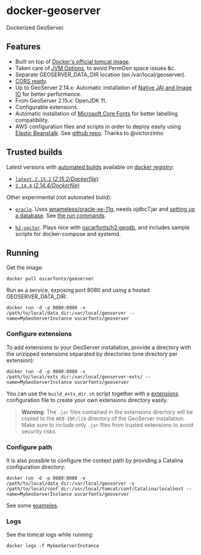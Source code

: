 docker-geoserver
================

Dockerized GeoServer.


## Features

* Built on top of [Docker's official tomcat image](https://hub.docker.com/_/tomcat/).
* Taken care of [JVM Options](http://docs.geoserver.org/latest/en/user/production/container.html), to avoid PermGen space issues &c.
* Separate GEOSERVER_DATA_DIR location (on /var/local/geoserver).
* [CORS ready](http://enable-cors.org/server_tomcat.html).
* Up to GeoServer 2.14.x: Automatic installation of [Native JAI and Image IO](http://docs.geoserver.org/latest/en/user/production/java.html#install-native-jai-and-jai-image-i-o-extensions) for better performance.
* From GeoServer 2.15.x: OpenJDK 11.
* Configurable extensions.
* Automatic installation of [Microsoft Core Fonts](http://www.microsoft.com/typography/fonts/web.aspx) for better labelling compatibility.
* AWS configuration files and scripts in order to deploy easily using [Elastic Beanstalk](https://aws.amazon.com/documentation/elastic-beanstalk/). See [github repo](https://github.com/oscarfonts/docker-geoserver/blob/master/aws/README.md). Thanks to @victorzinho


## Trusted builds

Latest versions with [automated builds](https://hub.docker.com/r/oscarfonts/geoserver/) available on [docker registry](https://registry.hub.docker.com/):

* [`latest`, `2.15.2` (*2.15.2/Dockerfile*)](https://github.com/oscarfonts/docker-geoserver/blob/master/2.15.2/Dockerfile)
* [`2.14.4` (*2.14.4/Dockerfile*)](https://github.com/oscarfonts/docker-geoserver/blob/master/2.14.4/Dockerfile)


Other experimental (not automated build):

* [`oracle`](https://github.com/oscarfonts/docker-geoserver/blob/master/oracle/Dockerfile). Uses [wnameless/oracle-xe-11g](https://hub.docker.com/r/wnameless/oracle-xe-11g/), needs ojdbc7.jar and [setting up a database](https://github.com/oscarfonts/docker-geoserver/blob/master/oracle/setup.sql). See [the run commands](https://github.com/oscarfonts/docker-geoserver/blob/master/oracle/run.sh).

* [`h2-vector`](https://github.com/oscarfonts/docker-geoserver/blob/master/h2-vector/Dockerfile). Plays nice with [oscarfonts/h2:geodb](https://hub.docker.com/r/oscarfonts/h2/tags/), and includes sample scripts for docker-compose and systemd.


## Running

Get the image:

```
docker pull oscarfonts/geoserver
```

Run as a service, exposing port 8080 and using a hosted GEOSERVER_DATA_DIR:

```
docker run -d -p 8080:8080 -v /path/to/local/data_dir:/var/local/geoserver --name=MyGeoServerInstance oscarfonts/geoserver
```

### Configure extensions

To add extensions to your GeoServer installation, provide a directory with the unzipped extensions separated by directories (one directory per extension):

```
docker run -d -p 8080:8080 -v /path/to/local/exts_dir:/var/local/geoserver-exts/ --name=MyGeoServerInstance oscarfonts/geoserver
```

You can use the `build_exts_dir.sh` script together with a [extensions](https://github.com/oscarfonts/docker-geoserver/tree/master/extensions) configuration file to create your own extensions directory easily.

> **Warning**: The `.jar` files contained in the extensions directory will be copied to the `WEB-INF/lib` directory of the GeoServer installation. Make sure to include only `.jar` files from trusted extensions to avoid security risks.

### Configure path

It is also possible to configure the context path by providing a Catalina configuration directory:

```
docker run -d -p 8080:8080 -v /path/to/local/data_dir:/var/local/geoserver -v /path/to/local/conf_dir:/usr/local/tomcat/conf/Catalina/localhost --name=MyGeoServerInstance oscarfonts/geoserver
```

See some [examples](https://github.com/oscarfonts/docker-geoserver/tree/master/2.9.1/conf).

### Logs

See the tomcat logs while running:

```
docker logs -f MyGeoServerInstance
```
